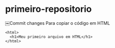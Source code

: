 # primeiro-repositorio
￼Commit changes
Para copiar o código em HTML
```
<html>
  <h1>Meu primeiro arquivo em HTML</h1>
</html>
```
